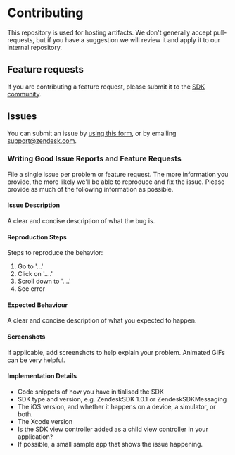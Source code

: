 # Contributing

This repository is used for hosting artifacts. We don't generally accept pull-requests, but if you have a suggestion we will review it and apply it to our internal repository. 

## Feature requests

If you are contributing a feature request, please submit it to the [SDK community](https://develop.zendesk.com/hc/en-us/community/topics/360000018828-Mobile-SDKs).

## Issues

You can submit an issue by [using this form](https://support.zendesk.com/hc/en-us/requests/new), or by emailing [support@zendesk.com](mailto:support@zendesk.com).

### Writing Good Issue Reports and Feature Requests

File a single issue per problem or feature request. The more information you provide, the more likely we'll be able to reproduce and fix the issue. Please provide as much of the following information as possible.

#### Issue Description

A clear and concise description of what the bug is.

#### Reproduction Steps

Steps to reproduce the behavior:

1. Go to '...'
2. Click on '....'
3. Scroll down to '....'
4. See error

#### Expected Behaviour

A clear and concise description of what you expected to happen.

#### Screenshots

If applicable, add screenshots to help explain your problem. Animated GIFs can be very helpful.

#### Implementation Details

* Code snippets of how you have initialised the SDK
* SDK type and version, e.g. ZendeskSDK 1.0.1 or ZendeskSDKMessaging
* The iOS version, and whether it happens on a device, a simulator, or both.
* The Xcode version
* Is the SDK view controller added as a child view controller in your application?
* If possible, a small sample app that shows the issue happening.